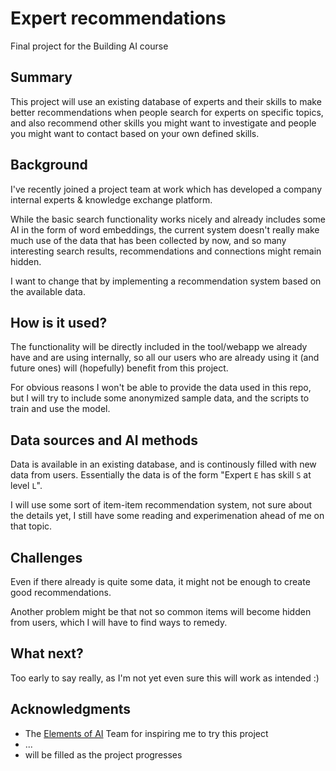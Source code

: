 # Expert recommendations

Final project for the Building AI course

## Summary

This project will use an existing database of experts and their
skills to make better recommendations when people search for experts on specific topics,
and also recommend other skills you might want to investigate
and people you might want to contact based on your own defined skills.

## Background

I've recently joined a project team at work which has developed a company internal experts & knowledge exchange platform.

While the basic search functionality works nicely and already includes some AI in the form of word embeddings,
the current system doesn't really make much use of the data that has been collected by now,
and so many interesting search results, recommendations and connections might remain hidden.

I want to change that by implementing a recommendation system based on the available data.

## How is it used?

The functionality will be directly included in the tool/webapp we already have and are using internally,
so all our users who are already using it (and future ones) will (hopefully) benefit from this project.

For obvious reasons I won't be able to provide the data used in this repo,
but I will try to include some anonymized sample data, and the scripts to train and use the model.

## Data sources and AI methods

Data is available in an existing database, and is continously filled with new data from users. Essentially the data is of the form "Expert `E` has skill `S` at level `L`".

I will use some sort of item-item recommendation system, not sure about the details yet, I still have some reading and experimenation ahead of me on that topic.

## Challenges

Even if there already is quite some data, it might not be enough to create good recommendations.

Another problem might be that not so common items will become hidden from users, which I will have to find ways to remedy.

## What next?

Too early to say really, as I'm not yet even sure this will work as intended :)


## Acknowledgments

*  The [Elements of AI](https://www.elementsofai.com/) Team for inspiring me to try this project
*  ...
*  will be filled as the project progresses
